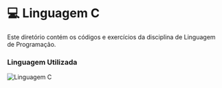 # 💻 Linguagem C

Este diretório contém os códigos e exercícios da disciplina de Linguagem de Programação.

### Linguagem Utilizada

<img src="https://skillicons.dev/icons?i=c" alt="Linguagem C">